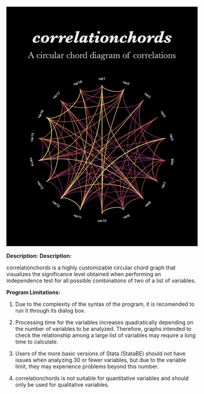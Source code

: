 <p align="center">
  <img src="Images/Cover.jpeg" alt="Portada" />
</p>

<b>Description:</b>
<b>Description:</b>

correlationchords is a highly customizable circular chord graph that visualizes the significance level obtained when performing an independence test for all possible combinations of two of a list of variables.

<b>Program Limitations:</b>

1. Due to the complexity of the syntax of the program, it is recomended to run it through its dialog box.

2. Processing time for the variables increases quadratically depending on the number of variables to be analyzed. Therefore, graphs intended to check the relationship among a large list of variables may require a long time to calculate.

3. Users of the more basic versions of Stata (StataBE) should not have issues when analyzing 30 or fewer variables, but due to the variable limit, they may experience problems beyond this number.

4. correlationchords is not suitable for quantitative variables and should only be used for qualitative variables.
